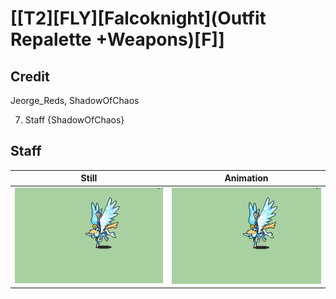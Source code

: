# [\[T2\]\[FLY\]\[Falcoknight\]\(Outfit Repalette +Weapons\)\[F\]]

## Credit

Jeorge_Reds, ShadowOfChaos

7. Staff {ShadowOfChaos}
	
## Staff

| Still | Animation |
| :---: | :-------: |
| ![Staff still](./Staff_000.png) | ![Staff animation](./Staff.gif) |
